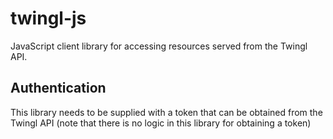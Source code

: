 # twingl-js

JavaScript client library for accessing resources served from the Twingl API.

## Authentication

This library needs to be supplied with a token that can be obtained from the
Twingl API (note that there is no logic in this library for obtaining a token)
